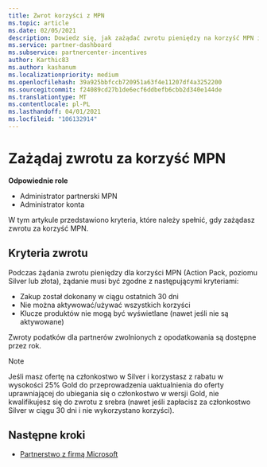 ```yaml
---
title: Zwrot korzyści z MPN
ms.topic: article
ms.date: 02/05/2021
description: Dowiedz się, jak zażądać zwrotu pieniędzy na korzyść MPN i kryteria niezbędne do kwalifikowania się.
ms.service: partner-dashboard
ms.subservice: partnercenter-incentives
author: Karthic83
ms.author: kashanum
ms.localizationpriority: medium
ms.openlocfilehash: 39a925bbfccb720951a63f4e11207df4a3252200
ms.sourcegitcommit: f24089cd27b1de6ecf6ddbefb6cbb2d340e144de
ms.translationtype: MT
ms.contentlocale: pl-PL
ms.lasthandoff: 04/01/2021
ms.locfileid: "106132914"
---
```

# <a name="request-a-refund-for-an-mpn-benefit"></a>Zażądaj zwrotu za korzyść MPN

**Odpowiednie role**

- Administrator partnerski MPN
- Administrator konta

W tym artykule przedstawiono kryteria, które należy spełnić, gdy zażądasz zwrotu za korzyść MPN.

## <a name="criteria-for-a-refund"></a>Kryteria zwrotu
Podczas żądania zwrotu pieniędzy dla korzyści MPN (Action Pack, poziomu Silver lub złota), żądanie musi być zgodne z następującymi kryteriami:

- Zakup został dokonany w ciągu ostatnich 30 dni
- Nie można aktywować/używać wszystkich korzyści
- Klucze produktów nie mogą być wyświetlane (nawet jeśli nie są aktywowane)

Zwroty podatków dla partnerów zwolnionych z opodatkowania są dostępne przez rok.

>[!NOTE]
>Jeśli masz ofertę na członkostwo w Silver i korzystasz z rabatu w wysokości 25% Gold do przeprowadzenia uaktualnienia do oferty uprawniającej do ubiegania się o członkostwo w wersji Gold, nie kwalifikujesz się do zwrotu z srebra (nawet jeśli zapłacisz za członkostwo Silver w ciągu 30 dni i nie wykorzystano korzyści).

## <a name="next-steps"></a>Następne kroki

- [Partnerstwo z firmą Microsoft](mpn-overview.md)
